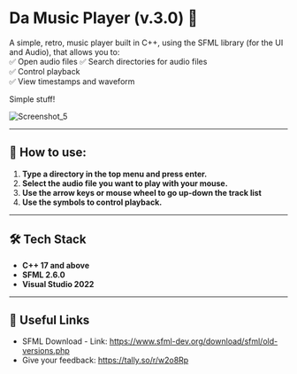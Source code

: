 # Da Music Player (v.3.0) 🎵  

A simple, retro, music player built in C++, using the SFML library (for the UI and Audio), that allows you to:  
✅ Open audio files
✅ Search directories for audio files  
✅ Control playback  
✅ View timestamps and waveform

Simple stuff!  

![Screenshot_5](https://github.com/user-attachments/assets/3e63fad9-606b-4503-aefd-4cf1711e2beb) 

---

## 💁 How to use:
1. **Type a directory in the top menu and press enter.**
2. **Select the audio file you want to play with your mouse.**
3. **Use the arrow keys or mouse wheel to go up-down the track list**
4. **Use the symbols to control playback.**

---

## 🛠️ Tech Stack  
- **C++ 17 and above**  
- **SFML 2.6.0**
- **Visual Studio 2022**

---

## 🔗 Useful Links  
- SFML Download - Link: https://www.sfml-dev.org/download/sfml/old-versions.php
- Give your feedback: https://tally.so/r/w2o8Rp
